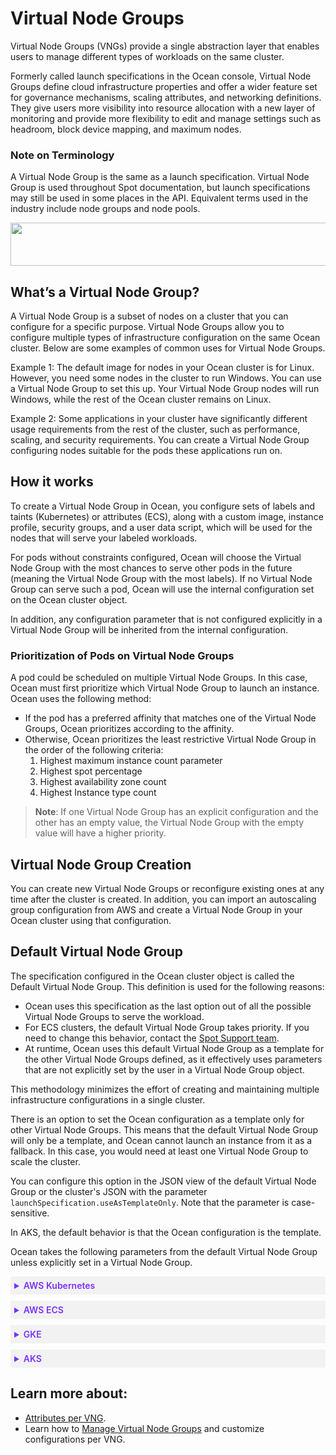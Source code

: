 # Virtual Node Groups

Virtual Node Groups (VNGs) provide a single abstraction layer that enables users to manage different types of workloads on the same cluster.

Formerly called launch specifications in the Ocean console, Virtual Node Groups define cloud infrastructure properties and offer a wider feature set for governance mechanisms, scaling attributes, and networking definitions. They give users more visibility into resource allocation with a new layer of monitoring and provide more flexibility to edit and manage settings such as headroom, block device mapping, and maximum nodes.

### Note on Terminology

A Virtual Node Group is the same as a launch specification. Virtual Node Group is used throughout Spot documentation, but launch specifications may still be used in some places in the API. Equivalent terms used in the industry include node groups and node pools.

<img src="/ocean/_media/features-vngs-01.png" width="578" height="69" />

## What’s a Virtual Node Group?

A Virtual Node Group is a subset of nodes on a cluster that you can configure for a specific purpose. Virtual Node Groups allow you to configure multiple types of infrastructure configuration on the same Ocean cluster. Below are some examples of common uses for Virtual Node Groups.

Example 1: The default image for nodes in your Ocean cluster is for Linux. However, you need some nodes in the cluster to run Windows. You can use a Virtual Node Group to set this up. Your Virtual Node Group nodes will run Windows, while the rest of the Ocean cluster remains on Linux.

Example 2: Some applications in your cluster have significantly different usage requirements from the rest of the cluster, such as performance, scaling, and security requirements. You can create a Virtual Node Group configuring nodes suitable for the pods these applications run on.

## How it works

To create a Virtual Node Group in Ocean, you configure sets of labels and taints (Kubernetes) or attributes (ECS), along with a custom image, instance profile, security groups, and a user data script, which will be used for the nodes that will serve your labeled workloads.

For pods without constraints configured, Ocean will choose the Virtual Node Group with the most chances to serve other pods in the future (meaning the Virtual Node Group with the most labels). If no Virtual Node Group can serve such a pod, Ocean will use the internal configuration set on the Ocean cluster object.

In addition, any configuration parameter that is not configured explicitly in a Virtual Node Group will be inherited from the internal configuration.

### Prioritization of Pods on Virtual Node Groups

A pod could be scheduled on multiple Virtual Node Groups. In this case, Ocean must first prioritize which Virtual Node Group to launch an instance. Ocean uses the following method:

- If the pod has a preferred affinity that matches one of the Virtual Node Groups, Ocean prioritizes according to the affinity.
- Otherwise, Ocean prioritizes the least restrictive Virtual Node Group in the order of the following criteria:
  1. Highest maximum instance count parameter
  2. Highest spot percentage
  3. Highest availability zone count
  4. Highest Instance type count

> **Note**: If one Virtual Node Group has an explicit configuration and the other has an empty value, the Virtual Node Group with the empty value will have a higher priority.

## Virtual Node Group Creation

You can create new Virtual Node Groups or reconfigure existing ones at any time after the cluster is created. In addition, you can import an autoscaling group configuration from AWS and create a Virtual Node Group in your Ocean cluster using that configuration.

## Default Virtual Node Group

The specification configured in the Ocean cluster object is called the Default Virtual Node Group. This definition is used for the following reasons:

- Ocean uses this specification as the last option out of all the possible Virtual Node Groups to serve the workload.
- For ECS clusters, the default Virtual Node Group takes priority. If you need to change this behavior, contact the [Spot Support team](https://spot.io/support/).
- At runtime, Ocean uses this default Virtual Node Group as a template for the other Virtual Node Groups defined, as it effectively uses parameters that are not explicitly set by the user in a Virtual Node Group object.

This methodology minimizes the effort of creating and maintaining multiple infrastructure configurations in a single cluster.

There is an option to set the Ocean configuration as a template only for other Virtual Node Groups. This means that the default Virtual Node Group will only be a template, and Ocean cannot launch an instance from it as a fallback. In this case, you would need at least one Virtual Node Group to scale the cluster.

You can configure this option in the JSON view of the default Virtual Node Group or the cluster's JSON with the parameter `launchSpecification.useAsTemplateOnly`. Note that the parameter is case-sensitive.

In AKS, the default behavior is that the Ocean configuration is the template.

Ocean takes the following parameters from the default Virtual Node Group unless explicitly set in a Virtual Node Group.

 <details style="background:#f2f2f2; padding:6px; margin:10px 0px 0px 0px">
  <summary markdown="span" style="color:#7632FE; font-weight:600">AWS Kubernetes</summary>

  <div style="padding-left:16px">

- Image
- Instance profile
- Instance types
- Minimum nodes per VNG
- Root volume size
- Security groups
- Subnets
- Tags
- User data

</div>
 </details>

  <details style="background:#f2f2f2; padding:6px; margin:10px 0px 0px 0px">
  <summary markdown="span" style="color:#7632FE; font-weight:600">AWS ECS</summary>

  <div style="padding-left:16px">

- Block device mapping
- Image
- Instance profile
- Instance types
- Root volume size
- Security groups
- Subnets
- Tags
- User data

</div>
 </details>

  <details style="background:#f2f2f2; padding:6px; margin:10px 0px 0px 0px">
  <summary markdown="span" style="color:#7632FE; font-weight:600">GKE</summary>

  <div style="padding-left:16px">

- Availability zone
- Image
- Instance types
- Minimum nodes per VNG
- Root volume size

</div>
 </details>

  <details style="background:#f2f2f2; padding:6px; margin:10px 0px 0px 0px">
  <summary markdown="span" style="color:#7632FE; font-weight:600">AKS</summary>

  <div style="padding-left:16px">

- Kubernetes Version
- Automatic and Advanced VM Size Selection
- Availability zone (1,2,3 +0 )
- Root volume type
- OS SKU type
- Max pods per VM

</div>
 </details>

## Learn more about:

- [Attributes per VNG](ocean/features/vngs/attributes-and-actions-per-vng).
- Learn how to [Manage Virtual Node Groups](ocean/tutorials/manage-virtual-node-groups.md) and customize configurations per VNG.
